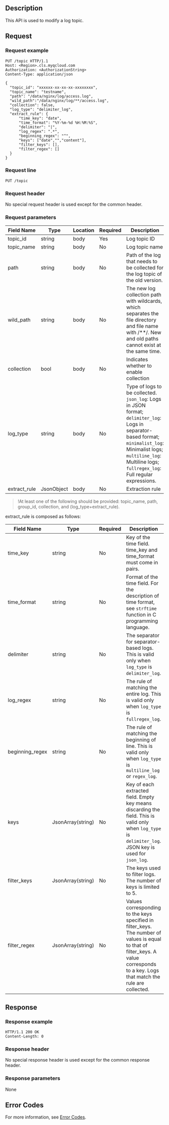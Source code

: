 ## Description

This API is used to modify a log topic.

## Request

### Request example

```
PUT /topic HTTP/1.1
Host: <Region>.cls.myqcloud.com
Authorization: <AuthorizationString>
Content-Type: application/json

{
  "topic_id": "xxxxxx-xx-xx-xx-xxxxxxxx",
  "topic_name": "testname",
  "path": "/data/nginx/log/access.log",
  "wild_path":"/data/nginx/log/**/access.log",
  "collection": false,
  "log_type": "delimiter_log",
  "extract_rule": {
      "time_key": "date",
      "time_format": "%Y-%m-%d %H:%M:%S",
      "delimiter": "|",
      "log_regex": ".*",
      "beginning_regex": "^",
      "keys": ["date","","content"],
      "filter_keys": [],
      "filter_regex": []
  }
}
```

### Request line

```
PUT /topic
```

### Request header

No special request header is used except for the common header.

### Request parameters

| Field Name | Type | Location | Required | Description |
| ------------ | ---------- | ---- | ---- | ------------------------------------------------------------ |
| topic_id | string | body | Yes | Log topic ID |
| topic_name | string | body | No | Log topic name |
| path | string | body | No | Path of the log that needs to be collected for the log topic of the old version. |
| wild_path | string | body | No | The new log collection path with wildcards, which separates the file directory and file name with /\*\*/. New and old paths cannot exist at the same time. |
| collection | bool | body | No | Indicates whether to enable collection |
| log_type | string | body | No | Type of logs to be collected. `json_log`: Logs in JSON format; `delimiter_log`: Logs in separator-based format; `minimalist_log`: Minimalist logs; `multiline_log`: Multiline logs; `fullregex_log`: Full regular expressions. |
| extract_rule | JsonObject | body | No | Extraction rule |

>!At least one of the following should be provided: topic_name, path, group_id, collection, and (log_type+extract_rule).



extract_rule is composed as follows:

| Field Name | Type | Required | Description |
| --------------- | ----------------- | -------- | ------------------------------------------------------------ |
| time_key | string | No | Key of the time field. time_key and time_format must come in pairs. |
| time_format | string | No | Format of the time field. For the description of time format, see `strftime` function in C programming language. |
| delimiter | string | No | The separator for separator-based logs. This is valid only when `log_type` is `delimiter_log`. |
| log_regex | string | No | The rule of matching the entire log. This is valid only when `log_type` is `fullregex_log`. |
| beginning_regex | string | No | The rule of matching the beginning of line. This is valid only when `log_type` is `multiline_log` or `regex_log`. |
| keys | JsonArray(string) | No | Key of each extracted field. Empty key means discarding the field. This is valid only when `log_type` is `delimiter_log`. JSON key is used for `json_log`. |
| filter_keys | JsonArray(string) | No | The keys used to filter logs. The number of keys is limited to 5. |
| filter_regex | JsonArray(string) | No | Values corresponding to the keys specified in filter_keys. The number of values is equal to that of filter_keys. A value corresponds to a key. Logs that match the rule are collected. |

## Response

### Response example

```
HTTP/1.1 200 OK
Content-Length: 0
```

### Response header

No special response header is used except for the common response header.

### Response parameters

None

## Error Codes

For more information, see [Error Codes](https://intl.cloud.tencent.com/document/product/614/12402).

